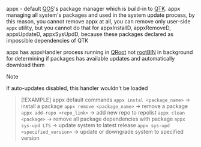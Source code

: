 appx - default [QOS](QOS⚛️.md)'s package manager which is build-in to [QTK](QTK.md).
appx managing all system's packages and used in the system update process, by this reason, you cannot remove appx at all, you can remove only user-side `appx` utility, but you cannot do that for appxInstallD, appxRemoveD, appxUpdateD, appxSysUpdD, because these packages declared as impossible dependencies of QTK

appx has appxHandler process running in [QRoot](QRoot.md) not [rootBIN](rootBIN.md) in background for determining if packages has available updates and automatically download them
>[!NOTE]
>If auto-updates disabled, this handler wouldn't be loaded

>[!EXAMPLE] appx default commands
>`appx instal <package_name>` → install a package
>`appx remove <package_name>` → remove a package
>`appx add-repo <repo_link>` → add new repo to repolist
>`appx clean <package>` → remove all package dependencies with package
>`appx sys-upd LTS` → update system to latest release
>`appx sys-upd <specified_version>` → update or downgrade system to specified version